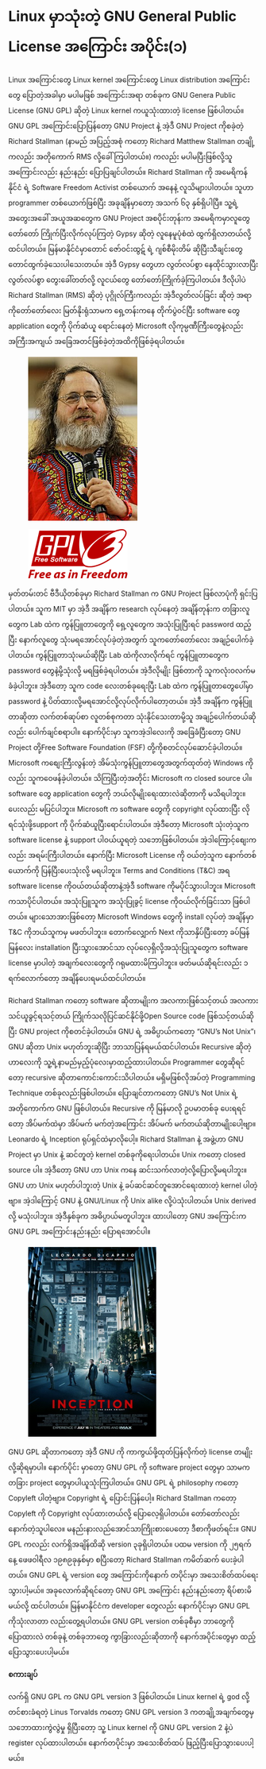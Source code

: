 # Linux မှာသုံးတဲ့ GNU General Public License အကြောင်း အပိုင်း(၁)

Linux အကြောင်းတွေ Linux kernel အကြောင်းတွေ Linux distribution အကြောင်းတွေ ပြောတဲ့အခါမှာ မပါမဖြစ် အကြောင်းအရာ တစ်ခုက GNU Genera Public License (GNU GPL) ဆိုတဲ့ Linux kernel ကယူသုံးထားတဲ့ license ဖြစ်ပါတယ်။ GNU GPL အကြောင်းပြောပြန်တော့ GNU Project နဲ့ အဲ့ဒီ GNU Project ကိုစခဲ့တဲ့ Richard Stallman (နာမည် အပြည့်အစုံ ကတော့ Richard Matthew Stallman တချို့ကလည်း အတိုကောက် RMS လို့ခေါ်ကြပါတယ်။) ကလည်း မပါမပြီးဖြစ်လို့သူအကြောင်းလည်း နည်းနည်း ပြောပြချင်ပါတယ်။ Richard Stallman ကို အမေရိကန်နိုင်ငံ ရဲ့ Software Freedom Activist တစ်ယောက် အနေနဲ့ လူသိများပါတယ်။ သူဟာ programmer တစ်ယောက်ဖြစ်ပြီး အခုချိန်မှာတော့ အသက် ၆၃ နှစ်ရှိပါပြီ။ သူ့ရဲ့ အတွေးအခေါ် အယူအဆတွေက GNU Project အစပိုင်းတုန်းက အမေရိကမှာလူတွေတော်တော် ကြိုက်ပြီးလိုက်လုပ်ကြတဲ့ Gypsy ဆိုတဲ့ လူနေမူပုံစံထဲ ထွက်ရှိလာတယ်လို့ထင်ပါတယ်။ မြန်မာနိုင်ငံမှာတောင် ဇော်ဝင်းထွဋ် ရဲ့ ဂျစ်စီမိုးတိမ် ဆိုပြီးသီချင်းတွေတောင်ထွက်ခဲ့သေးပါသေးတယ်။ အဲ့ဒီ Gypsy တွေဟာ လွတ်လပ်စွာ နေထိုင်သွားလာပြီး လွတ်လပ်စွာ တွေးခေါ်တတ်လို့ လူငယ်တွေ တော်တော်ကြိုက်ခဲ့ကြပါတယ်။ ဒီလိုပါပဲ Richard Stallman (RMS) ဆိုတဲ့ ပုဂ္ဂိုလ်ကြီးကလည်း အဲ့ဒီလွတ်လပ်ခြင်း ဆိုတဲ့ အရာကိုတော်တော်လေး မြတ်နိုးရုံသာမက ရှေ့တန်းကနေ တိုက်ပွဲဝင်ပြီး software တွေ application တွေကို ပိုက်ဆံယူ ရောင်းနေတဲ့ Microsoft လိုကုမ္ပဏီကြီးတွေနဲ့လည်း အကြီးအကျယ် အခြေအတင်ဖြစ်ခဲ့တဲ့အထိကိုဖြစ်ခဲ့ရပါတယ်။

<figure><img src="../.gitbook/assets/RMS.jpg" alt=""><figcaption></figcaption></figure>

<figure><img src="../.gitbook/assets/GPLv3_Logo.svg_.png" alt=""><figcaption></figcaption></figure>

မှတ်တမ်းတင် ဗီဒီယိုတစ်ခုမှာ Richard Stallman က GNU Project ဖြစ်လာပုံကို ရှင်းပြပါတယ်။ သူက MIT မှာ အဲ့ဒီ အချိန်က research လုပ်နေတဲ့ အချိန်တုန်းက တခြားလူတွေက Lab ထဲက ကွန်ပြူတာတွေကို ရှေ့လူတွေက အသုံးပြုပြီးရင် password ထည့်ပြီး နောက်လူတွေ သုံးမရအောင်လုပ်ခဲ့တဲ့အတွက် သူကတော်တော်လေး အချဉ်ပေါက်ခဲ့ပါတယ်။ ကွန်ပြူတာသုံးမယ်ဆိုပြီး Lab ထဲကိုလာလိုက်ရင် ကွန်ပြူတာတွေက password တွေနဲ့မို့သုံးလို့ မရဖြစ်ခဲ့ရပါတယ်။ အဲ့ဒီလိုမျိုး ဖြစ်တာကို သူကလုံးဝလက်မခံခဲ့ပါဘူး။ အဲ့ဒီတော့ သူက code လေးတစ်ခုရေးပြီး Lab ထဲက ကွန်ပြူတာတွေပေါ်မှာ password နဲ့ ပိတ်ထားလို့မရအောင်လို့လုပ်လိုက်ပါတော့တယ်။ အဲ့ဒီ အချိန်က ကွန်ပြူတာဆိုတာ လက်တစ်ဆုပ်စာ လူတစ်စုကတာ သုံးနိုင်သေးတာမို့သူ အချဉ်ပေါက်တယ်ဆိုလည်း ပေါက်ချင်စရာပါ။ နောက်ပိုင်းမှာ သူကအဲ့ဒါလေးကို အခြေခံပြီးတော့ GNU Project တို့Free Software Foundation (FSF) တို့ကိုစတင်လုပ်ဆောင်ခဲ့ပါတယ်။ Microsoft ကစျေးကြီးလွန်းတဲ့ အိမ်သုံးကွန်ပြူတာတွေအတွက်ထုတ်တဲ့ Windows ကိုလည်း သူကဝေဖန်ခဲ့ပါတယ်။ သိကြပြီးတဲ့အတိုင်း Microsoft က closed source ပါ။ software တွေ application တွေကို ဘယ်လိုမျိုးရေးထားလဲဆိုတာကို မသိရပါဘူး။ ပေးလည်း မပြင်ပါဘူး။ Microsoft က software တွေကို copyright လုပ်ထားပြီး လိုရင်သုံးဖို့support ကို ပိုက်ဆံယူပြီးရောင်းပါတယ်။ အဲ့ဒီတော့ Microsoft သုံးတဲ့သူက software license နဲ့ support ပါဝယ်ယူရတဲ့ သဘောဖြစ်ပါတယ်။ အဲ့ဒါကြောင့်စျေးကလည်း အရမ်းကြီးပါတယ်။ နောက်ပြီး Microsoft License ကို ဝယ်တဲ့သူက နောက်တစ်ယောက်ကို ပြန်ပြီးပေးသုံးလို့ မရပါဘူး။ Terms and Conditions (T\&C) အရ software license ကိုဝယ်တယ်ဆိုတာနဲ့အဲ့ဒီ software ကိုမပိုင်သွားပါဘူး။ Microsoft ကသာပိုင်ပါတယ်။ အသုံးပြူသူက အသုံးပြုခွင့် license ကိုဝယ်လိုက်ခြင်းသာ ဖြစ်ပါတယ်။ များသောအားဖြစ်တော့ Microsoft Windows တွေကို install လုပ်တဲ့ အချိန်မှာ T\&C ကိုဘယ်သူကမှ မဖတ်ပါဘူး။ တောက်လျှောက် Next ကိုသာနှိပ်ပြီးတော့ ခပ်မြန်မြန်လေး installation ပြီးသွားအောင်သာ လုပ်လေ့ရှိလို့အသုံးပြုသူတွေက software license မှာပါတဲ့ အချက်လေးတွေကို ဂရုမထားမိကြပါဘူး။ ဖတ်မယ်ဆိုရင်းလည်း ၁ ရက်လောက်တော့ အချိန်ပေးရမယ်ထင်ပါတယ်။

Richard Stallman ကတော့ software ဆိုတာမျိုးက အလကားဖြစ်သင့်တယ် အလကားသင်ယူခွင့်ရသင့်တယ် ကြိုက်သလိုပြင်ဆင်နိုင်ဖို့Open Source code ဖြစ်သင့်တယ်ဆိုပြီး GNU project ကိုစတင်ခဲ့ပါတယ်။ GNU ရဲ့ အဓိပ္ပာယ်ကတော့ “GNU’s Not Unix”၊ GNU ဆိုတာ Unix မဟုတ်ဘူးဆိုပြီး ဘာသာပြန်ရမယ်ထင်ပါတယ်။ Recursive ဆိုတဲ့ဟာလေးကို သူ့ရဲ့နာမည်မှည့်ပုံလေးမှာထည့်ထားပါတယ်။ Programmer တွေဆိုရင်တော့ recursive ဆိုတာကောင်းကောင်းသိပါတယ်။ မရှိမဖြစ်လိုအပ်တဲ့ Programming Technique တစ်ခုလည်းဖြစ်ပါတယ်။ ပြောချင်တာကတော့ GNU’s Not Unix ရဲ့ အတိုကောက်က GNU ဖြစ်ပါတယ်။ Recursive ကို မြန်မာလို ဥပမာတစ်ခု ပေးရရင်တော့ အိပ်မက်ထဲမှာ အိပ်မက် မက်တဲ့အကြောင်း အိပ်မက် မက်တယ်ဆိုတာမျိုးပေါ့ဗျာ။ Leonardo ရဲ့ Inception ရုပ်ရှင်ထဲမှာလိုပေါ့။ Richard Stallman နဲ့ အဖွဲ့ဟာ GNU Project မှာ Unix နဲ့ ဆင်တူတဲ့ kernel တစ်ခုကိုရေးပါတယ်။ Unix ကတော့ closed source ပါ။ အဲ့ဒီတော့ GNU ဟာ Unix ကနေ ဆင်းသက်လာတဲ့လို့ပြောလို့မရပါဘူး။ GNU ဟာ Unix မဟုတ်ပါဘူးတဲ့ Unix နဲ့ ခပ်ဆင်ဆင်တူအောင်ရေးထားတဲ့ kernel ပါတဲ့ဗျာ။ အဲ့ဒါကြောင့် GNU နဲ့ GNU/Linux ကို Unix alike လို့ပဲသုံးပါတယ်။ Unix derived လို့ မသုံးပါဘူး။ အဲ့ဒီနှစ်ခုက အဓိပ္ပာယ်မတူပါဘူး။ ထားပါတော့ GNU အကြောင်းက GNU GPL အကြောင်းနည်းနည်း ပြောရအောင်ပါ။

<figure><img src="../.gitbook/assets/Inception_2010_theatrical_poster.jpg" alt=""><figcaption></figcaption></figure>

GNU GPL ဆိုတာကတော့ အဲ့ဒီ GNU ကို ကာကွယ်ဖို့ထုတ်ပြန်လိုက်တဲ့ license တမျိုး လို့ဆိုရမှာပါ။ နောက်ပိုင်း မှာတော့ GNU GPL ကို software project တွေမှာ သာမက တခြား project တွေမှာပါယူသုံးကြပါတယ်။ GNU GPL ရဲ့ philosophy ကတော့ Copyleft ပါတဲ့ဗျာ။ Copyright ရဲ့ ပြောင်းပြန်ပေါ့။ Richard Stallman ကတော့ Copyleft ကို Copyright လုပ်ထားတယ်လို့ ပြောလေ့ရှိပါတယ်။ တော်တော်လည်းနောက်တဲ့သူပါလေ။ မနည်းနားလည်အောင်သာကြိုးစားပေတော့ ဒီစာကိုဖတ်ရင်း။ GNU GPL ကလည်း လက်ရှိအချိန်ထိဆို version ၃ခုရှိပါတယ်။ ပထမ version ကို ၂၅ရက်နေ့ ဖေဖဝါရီလ ၁၉၈၉ခုနှစ်မှာ စပြီးတော့ Richard Stallman ကမိတ်ဆက် ပေးခဲ့ပါတယ်။ GNU GPL ရဲ့ version တွေ အကြောင်းကိုနောက် တပိုင်းမှာ အသေးစိတ်ထပ်ရေးသွားပါ့မယ်။ အခုလောက်ဆိုရင်တော့ GNU GPL အကြောင်း နည်းနည်းတော့ ရိပ်စားမိမယ်လို့ ထင်ပါတယ်။ မြန်မာနိုင်ငံက developer တွေလည်း နောက်ပိုင်းမှာ GNU GPL ကိုသုံးလာတာ လည်းတွေ့ရပါတယ်။ GNU GPL version တစ်ခုစီမှာ ဘာတွေကိုပြောထားလဲ တစ်ခုနဲ့ တစ်ခုဘာတွေ ကွာခြားလည်းဆိုတာကို နောက်အပိုင်းတွေမှာ ထည့်ပြောသွားပေးပါ့မယ်။

**စကားချပ်**

လက်ရှိ GNU GPL က GNU GPL version 3 ဖြစ်ပါတယ်။ Linux kernel ရဲ့ god လို့တင်စားခံရတဲ့ Linus Torvalds ကတော့ GNU GPL version 3 ကတချို့အချက်တွေမှ သဘောထားကွဲလွဲမှု ရှိပြီးတော့ သူ့ Linux kernel ကို GNU GPL version 2 နဲ့ပဲ register လုပ်ထားပါတယ်။ နောက်တပိုင်းမှာ အသေးစိတ်ထပ် ဖြည့်ပြီးပြောသွားပေးပါ့မယ်။

